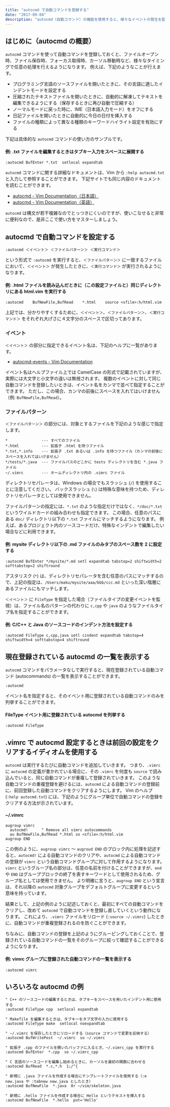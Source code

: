 ```yaml
---
title: "autocmd で自動コマンドを登録する"
date: "2017-09-04"
description: "autocmd（自動コマンド）の機能を使用すると、様々なイベントの発生を監視し、そのタイミングで自動的に任意の処理を実行することができます。例えば、ファイルを開くときに、拡張子の種類に応じた設定を行うといったことが実現できます。"
---
```


はじめに（autocmd の概要）
----

`autocmd` コマンドを使って自動コマンドを登録しておくと、ファイルオープン時、ファイル保存時、フォーカス取得時、カーソル移動時など、様々なタイミングで任意の処理を行えるようになります。
例えば、下記のようなことが行えます。

* プログラミング言語のソースファイルを開いたときに、その言語に適したインデントモードを設定する
* 圧縮されたテキストファイルを開いたときに、自動的に解凍してテキストを編集できるようにする（保存するときに再び自動で圧縮する）
* ノーマルモードに戻った時に、IME（日本語入力モード）をオフにする
* 日記ファイルを開いたときに自動的に今日の日付を挿入する
* ファイルの種類によって異なる種類のキーワードハイライト設定を有効にする

下記は具体的な `autocmd` コマンドの使い方のサンプルです。

#### 例: .txt ファイルを編集するときはタブキー入力をスペースに展開する

~~~
:autocmd BufEnter *.txt  setlocal expandtab
~~~

`autocmd` コマンドに関する詳細なドキュメントは、Vim から `:help autocmd.txt` と入力して参照することができます。
下記サイトでも同じ内容のドキュメントを読むことができます。

* [autocmd - Vim Documentation（日本語）](http://vim-jp.org/vimdoc-ja/autocmd.html)
* [autocmd - Vim Documentation（英語）](http://vim-jp.org/vimdoc-en/autocmd.html)

`autocmd` は構文が若干複雑なのでとっつきにくいのですが、使いこなせると非常に便利なので、是非ここで使い方をマスターしましょう。


autocmd で自動コマンドを設定する
----

~~~
:autocmd ＜イベント＞ ＜ファイルパターン＞ ＜実行コマンド＞
~~~

という形式で `:autocmd` を実行すると、`＜ファイルパターン＞` に一致するファイルにおいて、`＜イベント＞` が発生したときに、`＜実行コマンド＞` が実行されるようになります。

#### 例: .html ファイルを読み込んだときに（この設定ファイルと）同じディレクトリにある html.vim を実行する

~~~
:autocmd    BufNewFile,BufRead    *.html    source <sfile>:h/html.vim
~~~

上記では、分かりやすくするために、`＜イベント＞`、`＜ファイルパターン＞`、`＜実行コマンド＞` をそれぞれ大げさに４文字分のスペースで区切ってあります。


### イベント

`＜イベント＞` の部分に指定できるイベント名は、下記のヘルプに一覧があります。

* [autocmd-events - Vim Documentation](http://vim-jp.org/vimdoc-en/autocmd.html#autocommand-events)

イベント名はヘルプファイル上では CamelCase の形式で記載されていますが、実際には大文字と小文字の違いは無視されます。
複数のイベントに対して同じ自動コマンドを登録したいときは、イベント名をカンマで並べて指定することができます。
ただし、この場合、カンマの前後にスペースを入れてはいけません（例: `BufNewFile,BufRead`）。


### ファイルパターン

`＜ファイルパターン＞` の部分には、対象とするファイルを下記のような感じで指定します。

~~~
*               --- すべてのファイル
*.html          --- 拡張子 .html を持つファイル
*.txt,*.info    --- 拡張子 .txt あるいは .info を持つファイル（カンマの前後にスペースを入れてはいけません）
*/tests/*.java  --- ファイルパスのどこかに tests ディレクトリを含む *.java ファイル
~/.vimrc        --- ホームディレクトリ内の .vimrc ファイル
~~~

ディレクトリセパレータは、Windows の場合でもスラッシュ (`/`) を使用することに注意してください。
バックスラッシュ (`\`) は特殊な意味を持つため、ディレクトリセパレータとしては使用できません。

ファイルパターンの指定には、`*.txt` のような指定だけではなく、`*/doc/*.txt` というワイルドカードの組み合わせも指定できます。
この場合、任意のパスにある `doc/` ディレクトリ以下の `*.txt` ファイルにマッチするようになります。
例えば、あるプロジェクト内のソースコードだけ、特殊なインデントで編集したい場合などに利用できます。

#### 例: mysite ディレクトリ以下の .md ファイルのみタブのスペース数を 2 に設定する

~~~
:autocmd BufEnter */mysite/*.md setl expandtab tabstop=2 shiftwidth=2 softtabstop=2 shiftround
~~~

アスタリスク (`*`) は、ディレクトリセパレータを含む任意のパスにマッチするので、上記の指定は、`/Users/maku/mysite/aaa/bbb/ccc.md` といった深い階層にあるファイルにもマッチします。

`＜イベント＞` に `FileType` を指定した場合（ファイルタイプの変更イベントを監視）は、ファイル名のパターンの代わりに `c,cpp` や `java` のようなファイルタイプ名を指定することができます。

#### 例: C/C++ と Java のソースコードのインデント方法を設定する

~~~
:autocmd FileType c,cpp,java setl cindent expandtab tabstop=4 shiftwidth=4 softtabstop=4 shiftround
~~~


現在登録されている autocmd の一覧を表示する
----

`autocmd` コマンドをパラメータなしで実行すると、現在登録されている自動コマンド (autocommands) の一覧を表示することができます。

~~~
:autocmd
~~~

イベント名を指定すると、そのイベント用に登録されている自動コマンドのみを列挙することができます。

#### FileType イベント用に登録されている autocmd を列挙する

~~~
:autocmd FileType
~~~


.vimrc で autocmd 設定するときは前回の設定をクリアするイディオムを使用する
----

`autocmd` は実行するたびに自動コマンドを追加していきます。
つまり、`.vimrc` に `autocmd` の定義が書かれている場合に、その `.vimrc` を何度も `source` で読み込んでいると、同じ自動コマンドが重複して登録されていきます。
このような自動コマンドの重複登録を避けるには、`autocmd` による自動コマンドの登録前に、前回登録した自動コマンドをクリアするようにします。
Vim のヘルプ (`:help autocmd.txt`) には、下記のようにグループ単位で自動コマンドの登録をクリアする方法が示されています。

#### ~/.vimrc

~~~
augroup vimrc
  autocmd!      " Remove all vimrc autocommands
  au BufNewFile,BufRead *.html so <sfile>:h/html.vim
augroup END
~~~

この例のように、`augroup vimrc` ～ `augroud END` のブロック内に処理を記述すると、`autocmd!` による自動コマンドのクリアや、`autocmd` による自動コマンドの登録が `vimrc` という自動コマンドグループに対して作用するようになります。
`vimrc` というグループ名の部分は、任意の名前を付けることができますが、`end` や `END` はグループブロックの終了を表すキーワードとして使用されるため、グループ名としては使用できません。
より明確に言うと、`augroup END` という宣言は、それ以降の `autocmd` 対象グループをデフォルトグループに変更するという意味を持っています。

結果として、上記の例のように記述しておくと、最初にすべての自動コマンドをクリアし、改めて `autocmd` で自動コマンドを登録し直していくという動作になります。
これにより、`.vimrc` ファイルをリロード (`:source ~/.vimrc`) したときに、自動コマンドが重複登録されるのを防ぐことができます。

ちなみに、自動コマンドの登録を上記のようにグルーピングしておくことで、登録されている自動コマンドの一覧をそのグループに絞って確認することができるようになります。

#### 例: vimrc グループに登録された自動コマンドの一覧を表示する

~~~
:autocmd vimrc
~~~


いろいろな autocmd の例
----

~~~ vim
" C++ のソースコードの編集するときは、タブキーをスペースを用いたインデント用に使用する
:autocmd FileType cpp  setlocal expandtab

" Makefile を編集するときは、タブキーをタブ文字の入力に使用する
:autocmd FileType make  setlocal noexpandtab

" ~/.vimrc を保存したときにリロードする（source コマンドで変更を反映する）
:autocmd BufWritePost  ~/.vimrc  so ~/.vimrc

" 拡張子 .cpp のファイルを開いたバッファに入るとき、~/.vimrc_cpp を実行する
:autocmd BufEnter  *.cpp  so ~/.vimrc_cpp

" C 言語のソースコードを編集し始めるときに、カーソルを最初の関数に合わせる
:autocmd BufRead  *.c,*.h  1;/^{

" 新規に .java ファイルを作成する場合にテンプレートファイルを使用する（:e new.java や :tabnew new.java としたとき）
:autocmd BufNewFile  *.java  0r ~/vim/skeleton.java

" 新規に .hello ファイルを作成する場合に Hello というテキストを挿入する
:autocmd BufNewFile  *.hello  put='Hello'
~~~

